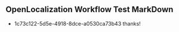 ## OpenLocalization Workflow Test MarkDown
* 1c73c122-5d5e-4918-8dce-a0530ca73b43 thanks!

<!--HONumber=Sep16_HO1-->


